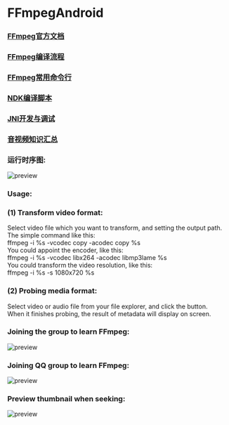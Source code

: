 # FFmpegAndroid

### [FFmpeg官方文档](https://ffmpeg.org/)
### [FFmpeg编译流程](https://github.com/xufuji456/FFmpegAndroid/blob/master/doc/FFmpeg_compile_shell.md)
### [FFmpeg常用命令行](https://github.com/xufuji456/FFmpegAndroid/blob/master/doc/FFmpeg_command_line.md)
### [NDK编译脚本](https://github.com/xufuji456/FFmpegAndroid/blob/master/doc/NDK_compile_shell.md)
### [JNI开发与调试](https://github.com/xufuji456/FFmpegAndroid/blob/master/doc/JNI_develop_debug.md)
### [音视频知识汇总](https://github.com/xufuji456/FFmpegAndroid/blob/master/doc/multimedia_knowledge.md)

### 运行时序图:
![preview](https://github.com/xufuji456/FFmpegAndroid/blob/master/picture/ffmpeg_sequence.png)

### Usage:
### (1) Transform video format:
Select video file which you want to transform, and setting the output path.<br>
The simple command like this:<br>
ffmpeg -i %s -vcodec copy -acodec copy %s<br>
You could appoint the encoder, like this:<br>
ffmpeg -i %s -vcodec libx264 -acodec libmp3lame %s<br>
You could transform the video resolution, like this:<br>
ffmpeg -i %s -s 1080x720 %s<br>

### (2) Probing media format:
Select video or audio file from your file explorer, and click the button.<br>
When it finishes probing, the result of metadata will display on screen.<br>

### Joining the group to learn FFmpeg:
![preview](https://github.com/xufuji456/FFmpegAndroid/blob/master/picture/ffmpeg_group.png)

### Joining QQ group to learn FFmpeg:
![preview](https://github.com/xufuji456/FFmpegAndroid/blob/master/picture/ffmpeg_qq.png)

### Preview thumbnail when seeking:
![preview](https://github.com/xufuji456/FFmpegAndroid/blob/master/gif/preview.gif)

